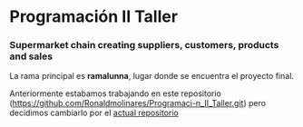 # Programación II Taller

### Supermarket chain creating suppliers, customers, products and sales

La rama principal es <strong>ramalunna</strong>, lugar donde se encuentra el proyecto final.

Anteriormente estabamos trabajando en este repositorio (https://github.com/Ronaldmolinares/Programaci-n_II_Taller.git) pero decidimos cambiarlo por el <a href="https://github.com/Ronaldmolinares/Programaci-n_Supermarket.git">actual repositorio</a>


